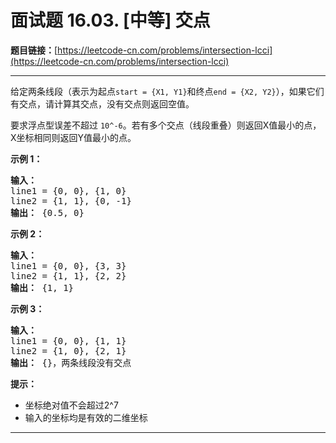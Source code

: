 # 面试题 16.03. [中等] 交点

**题目链接：**[https://leetcode-cn.com/problems/intersection-lcci](https://leetcode-cn.com/problems/intersection-lcci)

---

<div class="content__1Y2H">
 <div class="notranslate">
  <p>给定两条线段（表示为起点<code>start = {X1, Y1}</code>和终点<code>end = {X2, Y2}</code>），如果它们有交点，请计算其交点，没有交点则返回空值。</p> 
  <p></p>要求浮点型误差不超过
  <code>10^-6</code>。若有多个交点（线段重叠）则返回X值最小的点，X坐标相同则返回Y值最小的点。
  <p></p> 
  <p><strong>示例 1：</strong></p> 
  <pre class="language-text"><strong>输入：</strong>
line1 = {0, 0}, {1, 0}
line2 = {1, 1}, {0, -1}
<strong>输出：</strong> {0.5, 0}
</pre> 
  <p><strong>示例 2：</strong></p> 
  <pre class="language-text"><strong>输入：</strong>
line1 = {0, 0}, {3, 3}
line2 = {1, 1}, {2, 2}
<strong>输出：</strong> {1, 1}
</pre> 
  <p><strong>示例 3：</strong></p> 
  <pre class="language-text"><strong>输入：</strong>
line1 = {0, 0}, {1, 1}
line2 = {1, 0}, {2, 1}
<strong>输出：</strong> {}，两条线段没有交点
</pre> 
  <p><strong>提示：</strong></p> 
  <ul> 
   <li>坐标绝对值不会超过2^7</li> 
   <li>输入的坐标均是有效的二维坐标</li> 
  </ul> 
 </div>
</div>

---

```

```